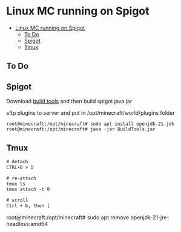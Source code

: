 # Linux MC running on Spigot

- [Linux MC running on Spigot](#linux-mc-running-on-spigot)
  - [To Do](#to-do)
  - [Spigot](#spigot)
  - [Tmux](#tmux)

## To Do

## Spigot

Download [build tools](https://www.spigotmc.org/wiki/buildtools/) and then build spigot java jar

sftp plugins to server and put in /opt/minecraft/world/plugins folder

```shell
root@minecraft:/opt/minecraft# sudo apt install openjdk-21-jdk
root@minecraft:/opt/minecraft# java -jar BuildTools.jar
```

## Tmux

```txt
# detach
CTRL+B > D

# re-attach
tmux ls
tmux attach -t 0

# scroll
Ctrl + b, then [
```

root@minecraft:/opt/minecraft# sudo apt remove openjdk-21-jre-headless:amd64
